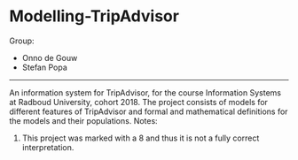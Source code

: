 # Modelling-TripAdvisor

Group:
- Onno de Gouw
- Stefan Popa

---------------------------------------------------------------------

An information system for TripAdvisor, for the course Information Systems at Radboud University, cohort 2018. The project consists of models for different features of TripAdvisor and formal and mathematical definitions for the models and their populations.
Notes: 
1. This project was marked with a 8 and thus it is not a fully correct interpretation.
